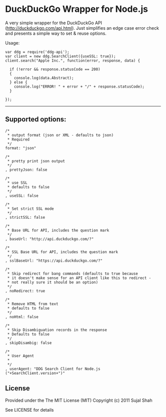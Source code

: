# DuckDuckGo Wrapper for Node.js

A very simple wrapper for the DuckDuckGo API (http://duckduckgo.com/api.html). Just simplifies an edge case error check and presents a simple way to set & reuse options.

Usage: 

    var ddg = require('ddg-api');
    var client = new ddg.SearchClient({useSSL: true});
    client.search("Apple Inc.", function(error, response, data) {

      if (!error && response.statusCode == 200)
      {
        console.log(data.Abstract);
      } else {
        console.log("ERROR! " + error + "/" + response.statusCode);
      }

    });
    
----

## Supported options:

    /*
     * output format (json or XML - defaults to json)
     * Required
     */
    format: "json"
    
    /*
     * pretty print json output
     */
    , prettyJson: false
    
    /*
     * use SSL
     * defaults to false
     */
    , useSSL: false
    
    /*
     * Set strict SSL mode
     */
    , strictSSL: false

    /*
     * Base URL for API, includes the question mark
     */
    , baseUrl: "http://api.duckduckgo.com/?"
    
    /*
     * SSL Base URL for API, includes the question mark
     */
    , sslBaseUrl: "https://api.duckduckgo.com/?"

    /*
     * Skip redirect for bang commands (defaults to true because 
     * it doesn't make sense for an API client like this to redirect - 
     * not really sure it should be an option)
     */
    , noRedirect: true

    /*
     * Remove HTML from text
     * defaults to false
     */
    , noHtml: false

    /*
     * Skip Disambiguation records in the response
     * Defaults to false
     */
    , skipDisambig: false
    
    /*
     * User Agent
     *
     */
    , userAgent: "DDG Search Client for Node.js ("+SearchClient.version+")"
    
## License

Provided under the The MIT License (MIT)
Copyright (c) 2011 Sujal Shah

See LICENSE for details
